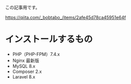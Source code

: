 この記事用です。

https://qiita.com/_bobtabo_/items/2afe45d78ca45951e64f


# インストールするもの
* PHP（PHP-FPM）7.4.x
* Nginx 最新版
* MySQL 8.x
* Composer 2.x
* Laravel 8.x
